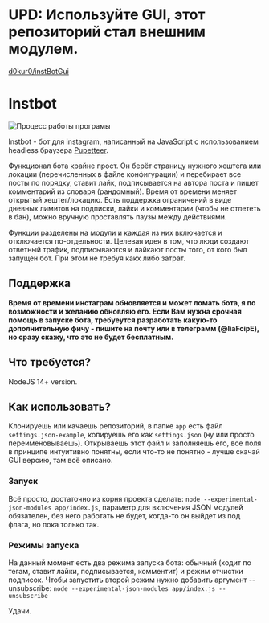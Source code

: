 # UPD: Используйте GUI, этот репозиторий стал внешним модулем.
[d0kur0/instBotGui](https://github.com/d0kur0/instBotGui)

# Instbot

![Процесс работы програмы](https://pp.userapi.com/c851216/v851216067/de22f/XDfyb98BiG4.jpg)

Instbot - бот для instagram, написанный на JavaScript c использованием headless браузера [Pupetteer](https://github.com/GoogleChrome/puppeteer).

Функционал бота крайне прост. Он берёт страницу нужного хештега или локации (перечисленных в файле конфигурации) и перебирает все посты по порядку, ставит лайк, подписывается на автора поста и пишет комментарий из словаря (рандомный). Время от времени меняет открытый хештег/локацию. Есть поддержка ограничений в виде дневных лимитов на подписки, лайки и комментарии (чтобы не отлететь в бан), можно вручную проставлять паузы между действиями.

Функции разделены на модули и каждая из них включается и отключается по-отдельности.
Целевая идея в том, что люди создают ответный трафик, подписываются и лайкают посты того, от кого был запущен бот. При этом не требуя какх либо затрат.

## Поддержка

**Время от времени инстаграм обновляется и может ломать бота, я по возможности и желанию обновляю его.
Если Вам нужна срочная помощь в запуске бота, требуеутся разработать какую-то дополнительную фичу - пишите на почту или в телеграмм (@liaFcipE), но сразу скажу, что это не будет бесплатным.**

## Что требуется?
NodeJS 14+ version.

## Как использовать?

Клонируешь или качаешь репозиторий, в папке ```app``` есть файл ```settings.json-example```, копируешь его как ```settings.json``` (ну или просто переименовываешь).
Открываешь этот файл и заполняешь его, все поля в принципе интуитивно понятны, если что-то не понятно - лучше скачай GUI версию, там всё описано.

### Запуск
Всё просто, достаточно из корня проекта сделать: ```node --experimental-json-modules app/index.js```, параметр для включения JSON модулей обязателен, без него работать не будет, когда-то он выйдет из под флага, но пока только так.

### Режимы запуска
На данный момент есть два режима запуска бота: обычный (ходит по тегам, ставит лайки, подписывается, комментит) и режим отчистки подписок.
Чтобы запустить второй режим нужно добавить аргумент --unsubscribe: ```node --experimental-json-modules app/index.js --unsubscribe```

Удачи.
